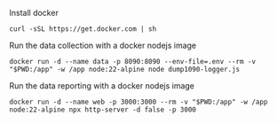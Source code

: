 Install docker

`curl -sSL https://get.docker.com | sh`

Run the data collection with a docker nodejs image

`docker run -d --name data -p 8090:8090 --env-file=.env --rm -v "$PWD:/app" -w /app node:22-alpine node dump1090-logger.js`

Run the data reporting with a docker nodejs image

`docker run -d --name web -p 3000:3000 --rm -v "$PWD:/app" -w /app node:22-alpine npx http-server -d false -p 3000`
